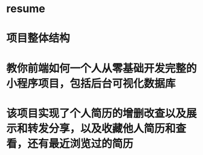 # resume
# 项目整体结构
<!-- ![image](https://github.com/872822645/danxuankuangDemo/blob/master/projectStructure.png) -->
# 教你前端如何一个人从零基础开发完整的小程序项目，包括后台可视化数据库
# 该项目实现了个人简历的增删改查以及展示和转发分享，以及收藏他人简历和查看，还有最近浏览过的简历
